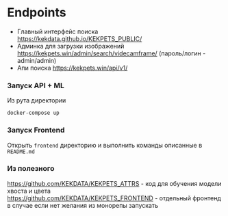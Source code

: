 # Endpoints

- Главный интерфейс поиска https://kekdata.github.io/KEKPETS_PUBLIC/ 
- Админка для загрузки изображений https://kekpets.win/admin/search/videcamframe/ (пароль/логин - admin/admin)
- Апи поиска https://kekpets.win/api/v1/

### Запуск API + ML

Из рута директории

```
docker-compose up
```

### Запуск Frontend

Открыть `frontend` директорию и выполнить команды описанные в `README.md`


### Из полезного

https://github.com/KEKDATA/KEKPETS_ATTRS - код для обучения модели хвоста и цвета  
https://github.com/KEKDATA/KEKPETS_FRONTEND - отдельный фронтенд в случае если нет желания из монорепы запускать